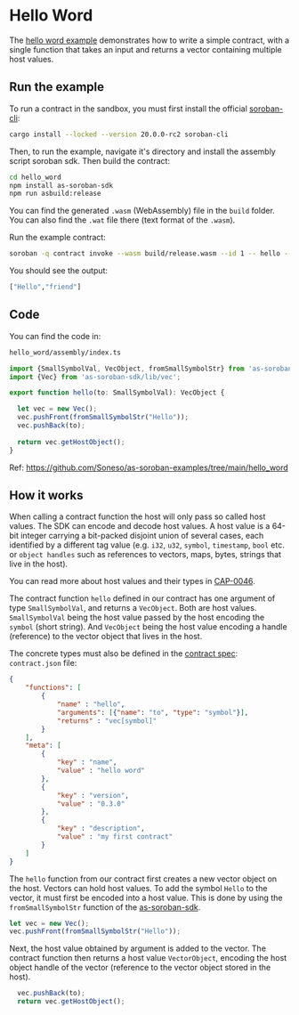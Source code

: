 # Hello Word

The [hello word example](https://github.com/Soneso/as-soroban-examples/tree/main/hello_word) demonstrates how to write a simple contract, with a single function that takes an input and returns a vector containing multiple host values.


## Run the example

To run a contract in the sandbox, you must first install the official [soroban-cli](https://soroban.stellar.org/docs/getting-started/setup):

```sh
cargo install --locked --version 20.0.0-rc2 soroban-cli
```

Then, to run the example, navigate it's directory and install the assembly script soroban sdk. Then build the contract:

```sh
cd hello_word
npm install as-soroban-sdk
npm run asbuild:release
```

You can find the generated `.wasm` (WebAssembly) file in the `build` folder. You can also find the `.wat` file there (text format of the `.wasm`).

Run the example contract:

```sh
soroban -q contract invoke --wasm build/release.wasm --id 1 -- hello --to friend
```

You should see the output:
```sh
["Hello","friend"]
```

## Code

You can find the code in:

```sh
hello_word/assembly/index.ts
```

```typescript
import {SmallSymbolVal, VecObject, fromSmallSymbolStr} from 'as-soroban-sdk/lib/value';
import {Vec} from 'as-soroban-sdk/lib/vec';

export function hello(to: SmallSymbolVal): VecObject {

  let vec = new Vec();
  vec.pushFront(fromSmallSymbolStr("Hello"));
  vec.pushBack(to);
  
  return vec.getHostObject();
}
```

Ref: https://github.com/Soneso/as-soroban-examples/tree/main/hello_word

## How it works

When calling a contract function the host will only pass so called host values. The SDK can encode and decode host values. A host value is a 64-bit integer carrying a bit-packed disjoint union of several cases, each identified by a different tag value (e.g. `i32`, `u32`, `symbol`, `timestamp`, `bool` etc. or ```object handles``` such as references to vectors, maps, bytes, strings that live in the host).

You can read more about host values and their types in [CAP-0046](https://github.com/stellar/stellar-protocol/blob/master/core/cap-0046-01.md#host-value-type).


The contract function `hello` defined in our contract has one argument of type `SmallSymbolVal`, and returns a `VecObject`. Both are host values. `SmallSymbolVal` being the host value passed by the host encoding the `symbol` (short string). And `VecObject` being the host value encoding a handle (reference) to the vector object that lives in the host.

The concrete types must also be defined in the [contract spec](https://github.com/Soneso/as-soroban-sdk#understanding-contract-metadata): `contract.json` file:

```json
{
    "functions": [
        {
            "name" : "hello",
            "arguments": [{"name": "to", "type": "symbol"}],
            "returns" : "vec[symbol]"
        }
    ],
    "meta": [
        {
            "key" : "name",
            "value" : "hello word"
        },
        {
            "key" : "version",
            "value" : "0.3.0"
        },
        {
            "key" : "description",
            "value" : "my first contract"
        }
    ]
}
```

The `hello` function from our contract first creates a new vector object on the host. Vectors can hold host values. To add the symbol `Hello` to the vector, it must first be encoded into a host value. This is done by using the `fromSmallSymbolStr` function of the [as-soroban-sdk](https://github.com/Soneso/as-soroban-sdk).

```typescript
let vec = new Vec();
vec.pushFront(fromSmallSymbolStr("Hello"));
```

Next, the host value obtained by argument is added to the vector. The contract function then returns a host value `VectorObject`, encoding the host object handle of the vector (reference to the vector object stored in the host).

```typescript
  vec.pushBack(to);
  return vec.getHostObject();
```